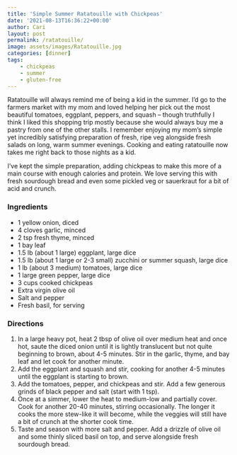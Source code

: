 ```yaml
---
title: 'Simple Summer Ratatouille with Chickpeas'
date: '2021-08-13T16:36:22+00:00'
author: Cari
layout: post
permalink: /ratatouille/
image: assets/images/Ratatouille.jpg
categories: [dinner]
tags:
    - chickpeas
    - summer
    - gluten-free
---
```


Ratatouille will always remind me of being a kid in the summer. I’d go to the farmers market with my mom and loved helping her pick out the most beautiful tomatoes, eggplant, peppers, and squash – though truthfully I think I liked this shopping trip mostly because she would always buy me a pastry from one of the other stalls. I remember enjoying my mom’s simple yet incredibly satisfying preparation of fresh, ripe veg alongside fresh salads on long, warm summer evenings. Cooking and eating ratatouille now takes me right back to those nights as a kid.

I’ve kept the simple preparation, adding chickpeas to make this more of a main course with enough calories and protein. We love serving this with fresh sourdough bread and even some pickled veg or sauerkraut for a bit of acid and crunch.

<h3> Ingredients </h3>

- 1 yellow onion, diced
- 4 cloves garlic, minced
- 2 tsp fresh thyme, minced
- 1 bay leaf
- 1.5 lb (about 1 large) eggplant, large dice
- 1.5 lb (about 1 large or 2-3 small) zucchini or summer squash, large dice
- 1 lb (about 3 medium) tomatoes, large dice
- 1 large green pepper, large dice
- 3 cups cooked chickpeas
- Extra virgin olive oil
- Salt and pepper
- Fresh basil, for serving

<h3> Directions </h3>

1. In a large heavy pot, heat 2 tbsp of olive oil over medium heat and once hot, saute the diced onion until it is lightly translucent but not quite beginning to brown, about 4-5 minutes. Stir in the garlic, thyme, and bay leaf and let cook for another minute.
2. Add the eggplant and squash and stir, cooking for another 4-5 minutes until the eggplant is starting to brown.
3. Add the tomatoes, pepper, and chickpeas and stir. Add a few generous grinds of black pepper and salt (start with 1 tsp).
4. Once at a simmer, lower the heat to medium-low and partially cover. Cook for another 20-40 minutes, stirring occasionally. The longer it cooks the more stew-like it will become, while the veggies will still have a bit of crunch at the shorter cook time.
5. Taste and season with more salt and pepper. Add a drizzle of olive oil and some thinly sliced basil on top, and serve alongside fresh sourdough bread.